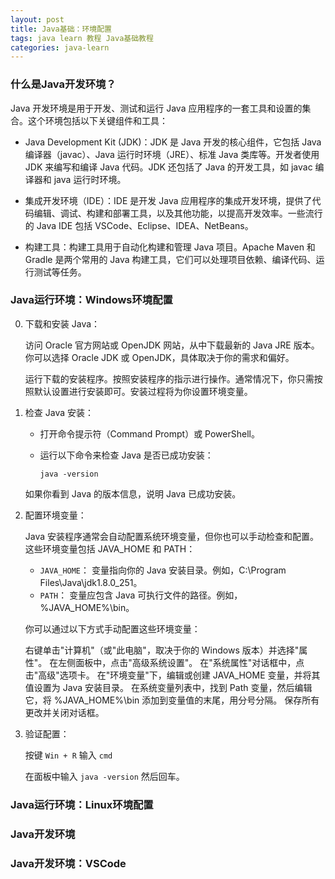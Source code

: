 ```yaml
---
layout: post
title: Java基础：环境配置
tags: java learn 教程 Java基础教程
categories: java-learn
---
```

### 什么是Java开发环境？
Java 开发环境是用于开发、测试和运行 Java 应用程序的一套工具和设置的集合。这个环境包括以下关键组件和工具：

* Java Development Kit (JDK)：JDK 是 Java 开发的核心组件，它包括 Java 编译器（javac）、Java 运行时环境（JRE）、标准 Java 类库等。开发者使用 JDK 来编写和编译 Java 代码。JDK 还包括了 Java 的开发工具，如 javac 编译器和 java 运行时环境。

* 集成开发环境（IDE）：IDE 是开发 Java 应用程序的集成开发环境，提供了代码编辑、调试、构建和部署工具，以及其他功能，以提高开发效率。一些流行的 Java IDE 包括 VSCode、Eclipse、IDEA、NetBeans。

* 构建工具：构建工具用于自动化构建和管理 Java 项目。Apache Maven 和 Gradle 是两个常用的 Java 构建工具，它们可以处理项目依赖、编译代码、运行测试等任务。

### Java运行环境：Windows环境配置
0. 下载和安装 Java：

    访问 Oracle 官方网站或 OpenJDK 网站，从中下载最新的 Java JRE 版本。你可以选择 Oracle JDK 或 OpenJDK，具体取决于你的需求和偏好。

    运行下载的安装程序。按照安装程序的指示进行操作。通常情况下，你只需按照默认设置进行安装即可。安装过程将为你设置环境变量。

0. 检查 Java 安装：

    * 打开命令提示符（Command Prompt）或 PowerShell。

    * 运行以下命令来检查 Java 是否已成功安装：
        ```
        java -version
        ```
    如果你看到 Java 的版本信息，说明 Java 已成功安装。


0. 配置环境变量：

    Java 安装程序通常会自动配置系统环境变量，但你也可以手动检查和配置。这些环境变量包括 JAVA_HOME 和 PATH：

    * `JAVA_HOME`： 变量指向你的 Java 安装目录。例如，C:\Program Files\Java\jdk1.8.0_251。
    * `PATH`： 变量应包含 Java 可执行文件的路径。例如，%JAVA_HOME%\bin。

    你可以通过以下方式手动配置这些环境变量：

    右键单击"计算机"（或"此电脑"，取决于你的 Windows 版本）并选择"属性"。
    在左侧面板中，点击"高级系统设置"。
    在"系统属性"对话框中，点击"高级"选项卡。
    在"环境变量"下，编辑或创建 JAVA_HOME 变量，并将其值设置为 Java 安装目录。
    在系统变量列表中，找到 Path 变量，然后编辑它，将 %JAVA_HOME%\bin 添加到变量值的末尾，用分号分隔。
    保存所有更改并关闭对话框。

0. 验证配置：

    按键 `Win + R` 输入 `cmd`

    在面板中输入 `java -version` 然后回车。

### Java运行环境：Linux环境配置


### Java开发环境


### Java开发环境：VSCode

